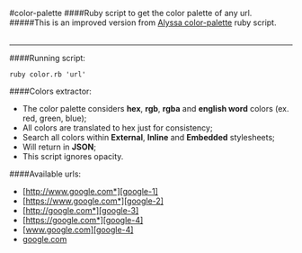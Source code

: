 #color-palette
####Ruby script to get the color palette of any url.
#####This is an improved version from [Alyssa color-palette][alyssa] ruby script.<br><br>
- - -
####Running script:

`ruby color.rb 'url'`

####Colors extractor:
* The color palette considers **hex**, **rgb**, **rgba** and **english word** colors (ex. red, green, blue);
* All colors are translated to hex just for consistency;
* Search all colors within **External**, **Inline** and **Embedded** stylesheets;
* Will return in **JSON**;
* This script ignores opacity.

####Available urls:
* [http://www.google.com*][google-1]
* [https://www.google.com*][google-2]
* [http://google.com*][google-3]
* [https://google.com*][google-4]
* [www.google.com][google-4]
* [google.com][google-4]

[alyssa]:https://github.com/alyssa/color-palette/ "Alyssa Color Palette Ruby Script"
[google-1]:http://www.google.com "Google Webpage"
[google-2]:https://www.google.com "Google Webpage"
[google-3]:http://google.com "Google Webpage"
[google-4]:https://google.com "Google Webpage"
